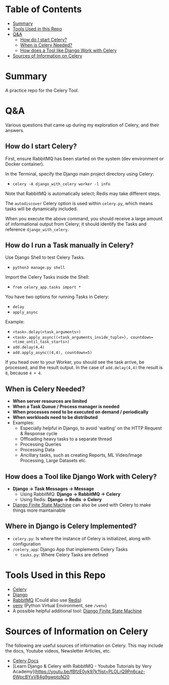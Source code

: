 # Table of Contents
* [Summary](#summary)
* [Tools Used in this Repo](#tools-used-in-this-repo)
* [Q&A](#qa)
  * [How do I start Celery?](#how-do-i-start-celery)
  * [When is Celery Needed?](#when-is-celery-needed)
  * [How does a Tool like Django Work with Celery](#how-does-a-tool-like-django-work-with-celery)
* [Sources of Information on Celery](#sources-of-information-on-celery)

# Summary
A practice repo for the Celery Tool.

# Q&A
Various questions that came up during my exploration of Celery, and their answers.

## How do I start Celery?
First, ensure RabbitMQ has been started on the system (dev environment or Docker container).

In the Terminal, specify the Django main project directory using Celery:
* `celery -A django_with_celery worker -l info`

Note that RabbitMQ is automatically select; Redis may take different steps.

The `autodiscover` Celery option is used within `celery.py`, which means tasks will be
dynamically included.

When you execute the above command, you should receive a large amount of informational
output from Celery; it should identify the Tasks and reference `django_with_celery`.

## How do I run a Task manually in Celery?
Use Django Shell to test Celery Tasks.
* `python3 manage.py shell`

Import the Celery Tasks inside the Shell:
* `from celery_app.tasks import *`

You have two options for running Tasks in Celery:
* `delay`
* `apply_async`

Example:
* `<task>.delay(<task_arguments>)`
* `<task>.apply_async((<task_arguments_inside_tuple>), countdown=<time_until_task_starts>)`
* `add.delay(4,4)`
* `add.apply_async((4,4), countdown=5)`

If you head over to your Worker, you should see the task arrive, be processed, and the result
output. In the case of `add.delay(4,4)` the result is `8`, because `4 + 4`.

## When is Celery Needed?
* **When server resources are limited**
* **When a Task Queue / Process manager is needed**
* **When processes need to be executed on demand / periodically**
* **When workloads need to be distributed**
* Examples:
  * Especially helpful in Django, to avoid 'waiting' on the HTTP Request & Response cycle
  * Offloading heavy tasks to a separate thread
  * Processing Queries
  * Processing Data
  * Ancillary tasks, such as creating Reports, ML Video/Image Processing, Large Datasets etc.

## How does a Tool like Django Work with Celery?
* **Django -> Task Messages -> Message**
  *  Using RabbitMQ: **Django -> RabbitMQ -> Celery**
  *  Using Redis: **Django -> Redis -> Celery**
* [Django Finite State Machine](https://github.com/viewflow/django-fsm) can also be used with Celery to make things more maintainable

## Where in Django is Celery Implemented?
* `celery.py`: Is where the instance of Celery is initialized, along with configuration
* `/celery_app`: Django App that implements Celery Tasks
  * `tasks.py`: Where Celery Tasks are defined

# Tools Used in this Repo
* [Celery](https://docs.celeryq.dev/en/stable/getting-started/introduction.html)
* [Django](https://www.djangoproject.com/)
* [RabbitMQ](https://www.rabbitmq.com/) (Could also use [Redis](https://redis.io/))
* [venv](https://docs.python.org/3/library/venv.html) (Python Virtual Environment, see `/venv`)
* A possible helpful additional tool: [Django Finite State Machine](https://github.com/viewflow/django-fsm)

# Sources of Information on Celery
The following are useful sources of information on Celery. This may include the docs, Youtube videos, Newsletter Articles, etc.
* [Celery Docs](https://docs.celeryq.dev/en/stable/getting-started/introduction.html)
* [Learn Django & Celery with RabbitMQ - Youtube Tutorials by Very Academy](https://youtu.be/fBfzE0yk97k?list=PLOLrQ9Pn6caz-6WpcBYxV84g9gwptoN20
